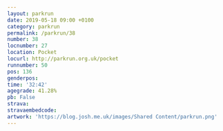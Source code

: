 ```yaml
---
layout: parkrun
date: 2019-05-18 09:00 +0100
category: parkrun
permalink: /parkrun/38
number: 38
locnumber: 27
location: Pocket
locurl: http://parkrun.org.uk/pocket
runnumber: 50
pos: 136
genderpos: 
time: '32:42'
agegrade: 41.28%
pb: False
strava: 
stravaembedcode:
artwork: 'https://blog.josh.me.uk/images/Shared Content/parkrun.png'
---
```

